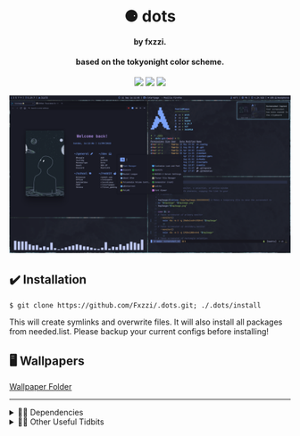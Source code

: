 <h1 align="center">⚈ dots</h1>
<h4 align="center">by fxzzi.</h4>
<h4 align="center">based on the tokyonight color scheme.</h4>

<p align="center">
    <a href="https://github.com/fxzzi/.dots/stargazers"><img src="https://img.shields.io/github/stars/fxzzi/.dots?colorA=1E1E2E&colorB=96CDFB&style=for-the-badge&logo=starship"></a>
    <a href="https://github.com/fxzzi/.dots/network/members"><img src="https://img.shields.io/github/forks/fxzzi/.dots?colorA=1E1E2E&colorB=96CDFB&style=for-the-badge&logo=github"></a>
    <a href="https://github.com/fxzzi/.dots/network/members"><img src="https://img.shields.io/badge/Works%20on%20my%20Machine-Works%20On%20My%20Machine?colorA=1E1E2E&colorB=96CDFB&style=for-the-badge&logo=egghead"></a>
</p>
<p align="center">
  <img src="preview.png" alt="Preview"/>
</p>

## ✔️ Installation

```
$ git clone https://github.com/Fxzzi/.dots.git; ./.dots/install
```
This will create symlinks and overwrite files. It will also install all packages from needed.list. Please backup your current configs before installing!

## 🖥️ Wallpapers

[Wallpaper Folder](https://github.com/Fxzzi/.dots/tree/main/walls "walls folder") 

---

<details>
  <summary>👨‍💻 Dependencies</summary>
  
[bspwm](https://github.com/baskerville/bspwm "bspwm on GitHub")

[sxhkd](https://github.com/baskerville/sxhkd "sxhkd on GitHub")

[Kitty](https://github.com/kovidgoyal/kitty "Kitty on GitHub")

[Cava](https://github.com/karlstav/cava "Cava on GitHub")

[Polybar](https://github.com/polybar/polybar)

[picom-jonaburg](https://github.com/jonaburg/picom "jonaburg's fork of Picom on GitHub")

[rofi](https://github.com/davatorium/rofi "rofi on GitHub")

[xidlehook](https://github.com/jD91mZM2/xidlehook "xidlehook on github")

[Dunst](https://github.com/dunst-project/dunst "Dunst on GitHub")

[i3-volume](https://github.com/hastinbe/i3-volume "i3-volume on GitHub")

[zsh](https://www.zsh.org/ "zsh")

</details>

<details>
  <summary>👩‍💻 Other Useful Tidbits</summary>
  
[OhMyZsh](https://github.com/ohmyzsh/ohmyzsh "OhMyZsh on GitHub")

[rsClock](https://github.com/valebes/rsClock "rsClock on GitHub")

[Firefox](https://www.mozilla.org/en-GB/firefox/new/ "firefox")

</details>
